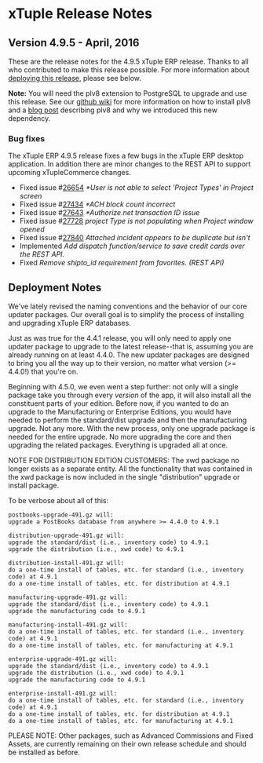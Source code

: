 # xTuple Release Notes
## Version 4.9.5 - April, 2016

These are the release notes for the 4.9.5 xTuple ERP release.
Thanks to all who contributed to make this release possible.
For more information about [deploying this release](#deployment-notes),
please see below.

**Note:** You will need the plv8 extension to PostgreSQL to upgrade
and use this release.  See our
[github wiki](https://github.com/xtuple/xtuple/wiki/Installing-PLv8) for
more information on how to install plv8 and a
[blog post](https://www.xtuple.org/blog/gmoskowitz/enabling-technologies-plv8-49)
describing plv8 and why we introduced this new dependency.

### Bug fixes

The xTuple ERP 4.9.5 release fixes a few bugs in the xTuple ERP desktop
application. In addition there are minor changes to the REST API to
support upcoming xTupleCommerce changes.

- Fixed
  issue #[26654](http://www.xtuple.org/xtincident/view/bugs/26654) _*User is not able to select 'Project Types' in Project screen_
- Fixed
  issue #[27434](http://www.xtuple.org/xtincident/view/bugs/27434) _*ACH block count incorrect_
- Fixed
  issue #[27643](http://www.xtuple.org/xtincident/view/bugs/27643) _*Authorize.net transaction ID issue_
- Fixed
  issue #[27728](http://www.xtuple.org/xtincident/view/bugs/27728) _project Type is not populating when Project window opened_
- Fixed
  issue #[27840](http://www.xtuple.org/xtincident/view/bugs/27840) _Attached incident appears to be duplicate but isn't_
- Implemented
  _Add dispatch function/service to save credit cards over the REST API._
- Fixed
  _Remove shipto_id requirement from favorites. (REST API)_


## Deployment Notes

We've lately revised the naming conventions and the behavior of our
core updater packages. Our overall goal is to simplify the process
of installing and upgrading xTuple ERP databases.

Just as was true for the 4.4.1 release, you will only need to apply
one updater package to upgrade to the latest release--that is, assuming you are
already running on at least 4.4.0. The new updater packages are
designed to bring you all the way up to their version, no matter
what version (>= 4.4.0!) that you're on.

Beginning with 4.5.0, we even went a step further: not only will a
single package take you through every *version* of the app, it will
also install all the constituent parts of your edition. Before now,
if you wanted to do an upgrade to the Manufacturing or Enterprise
Editions, you would have needed to perform the standard/dist upgrade
and then the manufacturing upgrade. Not any more. With the new process,
only one upgrade package is needed for the entire upgrade. No more
upgrading the core and then upgrading the related packages. Everything
is upgraded all at once.

NOTE FOR DISTRIBUTION EDITION CUSTOMERS: The xwd package no longer
exists as a separate entity. All the functionality that was contained
in the xwd package is now included in the single "distribution" upgrade
or install package.

To be verbose about all of this:

    postbooks-upgrade-491.gz will:
    upgrade a PostBooks database from anywhere >= 4.4.0 to 4.9.1

    distribution-upgrade-491.gz will:
    upgrade the standard/dist (i.e., inventory code) to 4.9.1
    upgrade the distribution (i.e., xwd code) to 4.9.1

    distribution-install-491.gz will:
    do a one-time install of tables, etc. for standard (i.e., inventory code) at 4.9.1
    do a one-time install of tables, etc. for distribution at 4.9.1

    manufacturing-upgrade-491.gz will:
    upgrade the standard/dist (i.e., inventory code) to 4.9.1
    upgrade the manufacturing code to 4.9.1

    manufacturing-install-491.gz will:
    do a one-time install of tables, etc. for standard (i.e., inventory code) at 4.9.1
    do a one-time install of tables, etc. for manufacturing at 4.9.1

    enterprise-upgrade-491.gz will:
    upgrade the standard/dist (i.e., inventory code) to 4.9.1
    upgrade the distribution (i.e., xwd code) to 4.9.1
    upgrade the manufacturing code to 4.9.1

    enterprise-install-491.gz will:
    do a one-time install of tables, etc. for standard (i.e., inventory code) at 4.9.1
    do a one-time install of tables, etc. for distribution at 4.9.1
    do a one-time install of tables, etc. for manufacturing at 4.9.1

PLEASE NOTE: Other packages, such as Advanced Commissions and Fixed
Assets, are currently remaining on their own release schedule and should
be installed as before.
